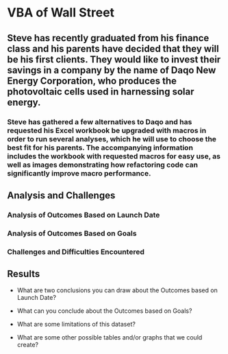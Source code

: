 # VBA of Wall Street

## Steve has recently graduated from his finance class and his parents have decided that they will be his first clients. They would like to invest their savings in a company by the name of Daqo New Energy Corporation, who produces the photovoltaic cells used in harnessing solar energy.

### Steve has gathered a few alternatives to Daqo and has requested his Excel workbook be upgraded with macros in order to run several analyses, which he will use to choose the best fit for his parents. The accompanying information includes the workbook with requested macros for easy use, as well as images demonstrating how refactoring code can significantly improve macro performance. 

## Analysis and Challenges

### Analysis of Outcomes Based on Launch Date

### Analysis of Outcomes Based on Goals

### Challenges and Difficulties Encountered

## Results

- What are two conclusions you can draw about the Outcomes based on Launch Date?

- What can you conclude about the Outcomes based on Goals?

- What are some limitations of this dataset?

- What are some other possible tables and/or graphs that we could create?
